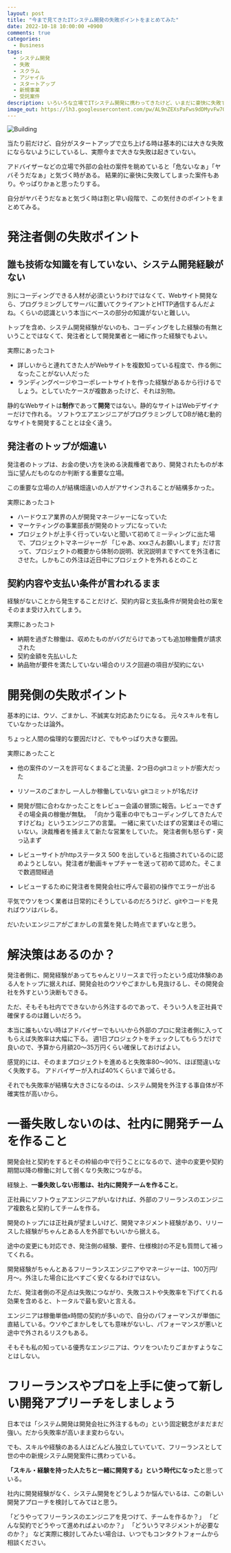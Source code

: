 ```yaml
---
layout: post
title: "今まで見てきたITシステム開発の失敗ポイントをまとめてみた"
date: 2022-10-18 10:00:00 +0900
comments: true
categories:
  - Business
tags:
  - システム開発
  - 失敗
  - スクラム
  - アジャイル
  - スタートアップ
  - 新規事業
  - 受託案件
description: いろいろな立場でITシステム開発に携わってきたけど、いまだに豪快に失敗する様子を目にする。自分が立ち上げる時は失敗することはないようにするので、何が違うのかポイントをまとめてみた。
image_out: https://lh3.googleusercontent.com/pw/AL9nZEXsPaFws9dDMyvFw7QqYAr15HIA-jF44EhbtEEMzfQxC0oyUSpSs9O8vZg45m3yR3KFE4ghbRJanq1aCIgXlayTwJsv4mK9t0XKjczXIG8c63zBKDAKYs8IGVHymOpWOE3VKFn1ryMVhOSxpY6Kthmm_w=w2230-h1296-no?authuser=0
---
```


![Building](https://lh3.googleusercontent.com/pw/AL9nZEXsPaFws9dDMyvFw7QqYAr15HIA-jF44EhbtEEMzfQxC0oyUSpSs9O8vZg45m3yR3KFE4ghbRJanq1aCIgXlayTwJsv4mK9t0XKjczXIG8c63zBKDAKYs8IGVHymOpWOE3VKFn1ryMVhOSxpY6Kthmm_w=w2230-h1296-no?authuser=0)

当たり前だけど、自分がスタートアップで立ち上げる時は基本的には大きな失敗にならないようにしているし、実際今まで大きな失敗は起きていない。

アドバイザーなどの立場で外部の会社の案件を眺めていると「危ないなぁ」「ヤバそうだなぁ」と気づく時がある。
結果的に豪快に失敗してしまった案件もあり。やっぱりかぁと思ったりする。

自分がヤバそうだなぁと気づく時は割と早い段階で、この気付きのポイントをまとめてみる。


# 発注者側の失敗ポイント

## 誰も技術な知識を有していない、システム開発経験がない

別にコーディングできる人材が必須というわけではなくて、Webサイト開発なら、プログラミングしてサーバに置いてクライアントとHTTP通信するんだよね。くらいの認識という本当にベースの部分の知識がないと難しい。

トップを含め、システム開発経験がないのも、コーディングをした経験の有無ということではなくて、発注者として開発業者と一緒に作った経験でもよい。

実際にあったコト

- 詳しいからと連れてきた人がWebサイトを複数知っている程度で、作る側になったことがない人だった
- ランディングページやコーポレートサイトを作った経験があるから行けるでしょう。としていたケースが複数あったけど、それは別物。

静的なWebサイトは**制作**であって**開発**ではない。静的なサイトはWebデザイナーだけで作れる。
ソフトウエアエンジニアがプログラミングしてDBが絡む動的なサイトを開発することとは全く違う。

## 発注者のトップが畑違い

発注者のトップは、お金の使い方を決める決裁権者であり、開発されたものが本当に望んだものなのか判断する重要な立場。

この重要な立場の人が結構畑違いの人がアサインされることが結構多かった。

実際にあったコト

- ハードウエア業界の人が開発マネージャーになっていた
- マーケティングの事業部長が開発のトップになっていた
- プロジェクトが上手く行っていないと聞いて初めてミーティングに出た場で、プロジェクトマネージャーが
「じゃあ、xxxさんお願いします」だけ言って、プロジェクトの概要から体制の説明、状況説明まですべてを外注者にさせた。しかもこの外注は近日中にプロジェクトを外れるとのこと


## 契約内容や支払い条件が言われるまま

経験がないことから発生することだけど、契約内容と支払条件が開発会社の案をそのまま受け入れてしまう。

実際にあったコト

- 納期を過ぎた稼働は、収めたものがバグだらけであっても追加稼働費が請求された
- 契約金額を先払いした
- 納品物が要件を満たしていない場合のリスク回避の項目が契約にない


# 開発側の失敗ポイント

基本的には、ウソ、ごまかし、不誠実な対応あたりになる。
元々スキルを有していなかったは論外。

ちょっと人間の倫理的な要因だけど、でもやっぱり大きな要因。


実際にあったこと

- 他の案件のソースを許可なくまるごと流量、2つ目のgitコミットが膨大だった
- リソースのごまかし 一人しか稼働していない gitコミットが1名だけ

- 開発が間に合わなかったことをレビュー会議の冒頭に報告。レビューできずその場全員の稼働が無駄。
「向かう電車の中でもコーディングしてきたんですけどね」というエンジニアの言葉。
一緒に来ていたはずの営業はその場にいない。決裁権者を捕まえて新たな営業をしていた。
発注者側も怒らず・突っ込まず


- レビューサイトがhttpステータス 500 を出していると指摘されているのに認めようとしない。発注者が動画キャプチャーを送って初めて認めた。そこまで数週間経過

- レビューするために発注者を開発会社に呼んで最初の操作でエラーが出る

平気でウソをつく業者は日常的にそうしているのだろうけど、gitやコードを見ればウソはバレる。

だいたいエンジニアがごまかしの言葉を発した時点でまずいなと思う。

# 解決策はあるのか？

発注者側に、開発経験があってちゃんとリリースまで行ったという成功体験のある人をトップに据えれば、開発会社のウソやごまかしも見抜けるし、その開発会社を外すという決断もできる。

ただ、そもそも社内でできないから外注するのであって、そういう人を正社員で確保するのは難しいだろう。

本当に誰もいない時はアドバイザーでもいいから外部のプロに発注者側に入ってもらえば失敗率は大幅に下る。
週1日プロジェクトをチェックしてもらうだけで良いので、予算から月額20〜35万円くらい確保しておけばよい。

感覚的には、そのままプロジェクトを進めると失敗率80〜90%、ほぼ間違いなく失敗する。
アドバイザーが入れば40%くらいまで減らせる。

それでも失敗率が結構な大きさになるのは、システム開発を外注する事自体が不確実性が高いから。

# 一番失敗しないのは、社内に開発チームを作ること

開発会社と契約をするとその枠組の中で行うことになるので、途中の変更や契約期間以降の稼働に対して弱くなり失敗につながる。

経験上、**一番失敗しない形態は、社内に開発チームを作ること**。

正社員にソフトウェアエンジニアがいなければ、外部のフリーランスのエンジニア複数名と契約してチームを作る。

開発のトップには正社員が望ましいけど、開発マネジメント経験があり、リリースした経験がちゃんとある人を外部でもいいから据える。

途中の変更にも対応でき、発注側の経験、要件、仕様検討の不足も質問して補ってくれる。

開発経験がちゃんとあるフリーランスエンジニアやマネージャーは、100万円/月〜。外注した場合に比べすごく安くなるわけではない。

ただ、発注者側の不足点は失敗につながり、失敗コストや失敗率を下げてくれる効果を含めると、トータルで最も安いと言える。

エンジニアは稼働単価x時間の契約が多いので、自分のパフォーマンスが単価に直結している。ウソやごまかしをしても意味がないし、パフォーマンスが悪いと途中で外されるリスクもある。

そもそも私の知っている優秀なエンジニアは、ウソをついたりごまかすようなことはしない。

# フリーランスやプロを上手に使って新しい開発アプリーチをしましょう

日本では「システム開発は開発会社に外注するもの」という固定観念がまだまだ強い。だから失敗率が高いまま変わらない。

でも、スキルや経験のある人はどんどん独立していていて、フリーランスとして世の中の新規システム開発案件に携わっている。

**「スキル・経験を持った人たちと一緒に開発する」という時代になった**と思っている。

社内に開発経験がなく、システム開発をどうしようか悩んでいるは、この新しい開発アプローチを検討してみてはと思う。

「どうやってフリーランスのエンジニアを見つけて、チームを作るか？」
「どんな契約でどうやって進めればよいのか？」
「どういうマネジメントが必要なのか？」
など実際に検討してみたい場合は、いつでもコンタクトフォームから相談ください。
